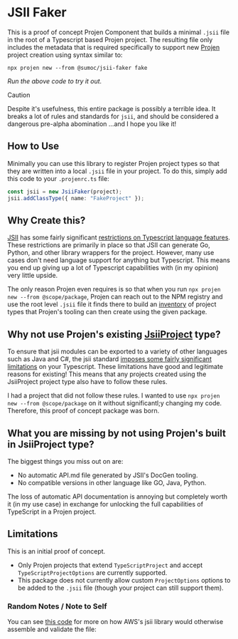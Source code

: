 # JSII Faker

This is a proof of concept Projen Component that builds a minimal `.jsii` file in the root of a Typescript based Projen project. The resulting file only includes the metadata that is required specifically to support new [Projen](https://projen.io/) project creation using syntax similar to:

 `npx projen new --from @sumoc/jsii-faker fake`

*Run the above code to try it out.*

> [!CAUTION]
> Despite it's usefulness, this entire package is possibly a terrible idea. It breaks a lot of rules and standards for `jsii`, and should be considered a dangerous pre-alpha abomination ...and I hope you like it!

## How to Use 

Minimally you can use this library to register Projen project types so that they are written into a local `.jsii` file in your project. To do this, simply add this code to your `.projenrc.ts` file:

```ts
const jsii = new JsiiFaker(project);
jsii.addClassType({ name: "FakeProject" });
```

## Why Create this?

[JSII](https://github.com/aws/jsii) has some fairly significant [restrictions on Typescript language features](https://aws.github.io/jsii/user-guides/lib-author/typescript-restrictions/). These restrictions are primarily in place so that JSII can generate Go, Python, and other library wrappers for the project. However, many use cases don't need language support for anything but Typescript. This means you end up giving up a lot of Typescript capabilities with (in my opinion) very little upside.

The only reason Projen even requires is so that when you run `npx projen new --from @scope/package`, Projen can reach out to the NPM registry and use the root level `.jsii` file it finds there to build an [inventory](https://github.com/projen/projen/blob/main/src/inventory.ts) of project types that Projen's tooling can then create using the given package.


## Why not use Projen's existing [JsiiProject](https://projen.io/docs/api/cdk/#jsiiproject-) type?

To ensure that jsii modules can be exported to a variety of other languages such as Java and C#, the jsii standard [imposes some fairly significant limitations](https://aws.github.io/jsii/user-guides/lib-author/typescript-restrictions/) on your Typescript. These limitations have good and legitimate reasons for existing! This means that any projects created using the JsiiProject project type also have to follow these rules.

I had a project that did not follow these rules. I wanted to use `npx projen new --from @scope/package` on it without significantl;y changing my code. Therefore, this proof of concept package was born.

## What you are missing by not using Projen's built in JsiiProject type?
 
The biggest things you miss out on are:

- No automatic API.md file generated by JSII's DocGen tooling.
- No compatible versions in other language like GO, Java, Python.

The loss of automatic API documentation is annoying but completely worth it (in my use case) in exchange for unlocking the full capabilities of TypeScript in a Projen project.


## Limitations
This is an initial proof of concept.

- Only Projen projects that extend `TypeScriptProject` and accept `TypeScriptProjectOptions` are currently supported.
- This package does not currently allow custom `ProjectOptions` options to be added to the `.jsii` file (though your project can still support them).

### Random Notes / Note to Self

You can see [this code](https://github.com/aws/jsii/blob/62d2d37212a111f4adc63998245d280f1c43ff86/packages/jsii/lib/assembler.ts) for more on how AWS's jsii library would otherwise assemble and validate the file:


